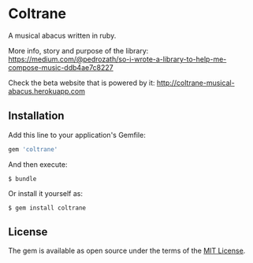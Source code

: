 # Coltrane

A musical abacus written in ruby.

More info, story and purpose of the library:
https://medium.com/@pedrozath/so-i-wrote-a-library-to-help-me-compose-music-ddb4ae7c8227

Check the beta website that is powered by it:
http://coltrane-musical-abacus.herokuapp.com

## Installation

Add this line to your application's Gemfile:

```ruby
gem 'coltrane'
```

And then execute:

    $ bundle

Or install it yourself as:

    $ gem install coltrane

## License

The gem is available as open source under the terms of the [MIT License](http://opensource.org/licenses/MIT).

